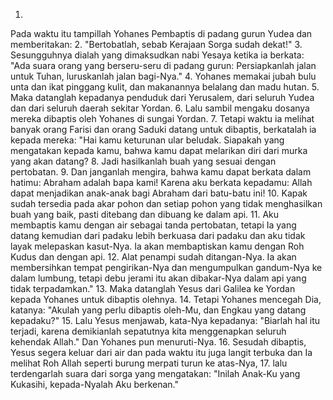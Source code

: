 1.
Pada waktu itu tampillah Yohanes Pembaptis di padang gurun Yudea dan memberitakan:
2.
"Bertobatlah, sebab Kerajaan Sorga sudah dekat!"
3.
Sesungguhnya dialah yang dimaksudkan nabi Yesaya ketika ia berkata:
"Ada suara orang yang berseru-seru di padang gurun:
Persiapkanlah jalan untuk Tuhan,
luruskanlah jalan bagi-Nya."
4.
Yohanes memakai jubah bulu unta dan ikat pinggang kulit, dan makanannya belalang dan madu hutan.
5.
Maka datanglah kepadanya penduduk dari Yerusalem, dari seluruh Yudea dan dari seluruh daerah sekitar Yordan.
6.
Lalu sambil mengaku dosanya mereka dibaptis oleh Yohanes di sungai Yordan.
7.
Tetapi waktu ia melihat banyak orang Farisi dan orang Saduki datang untuk dibaptis, berkatalah ia kepada mereka: "Hai kamu keturunan ular beludak. Siapakah yang mengatakan kepada kamu, bahwa kamu dapat melarikan diri dari murka yang akan datang?
8.
Jadi hasilkanlah buah yang sesuai dengan pertobatan.
9.
Dan janganlah mengira, bahwa kamu dapat berkata dalam hatimu: Abraham adalah bapa kami! Karena aku berkata kepadamu: Allah dapat menjadikan anak-anak bagi Abraham dari batu-batu ini!
10.
Kapak sudah tersedia pada akar pohon dan setiap pohon yang tidak menghasilkan buah yang baik, pasti ditebang dan dibuang ke dalam api.
11.
Aku membaptis kamu dengan air sebagai tanda pertobatan, tetapi Ia yang datang kemudian dari padaku lebih berkuasa dari padaku dan aku tidak layak melepaskan kasut-Nya. Ia akan membaptiskan kamu dengan Roh Kudus dan dengan api.
12.
Alat penampi sudah ditangan-Nya. Ia akan membersihkan tempat pengirikan-Nya dan mengumpulkan gandum-Nya ke dalam lumbung, tetapi debu jerami itu akan dibakar-Nya dalam api yang tidak terpadamkan."
13.
Maka datanglah Yesus dari Galilea ke Yordan kepada Yohanes untuk dibaptis olehnya.
14.
Tetapi Yohanes mencegah Dia, katanya: "Akulah yang perlu dibaptis oleh-Mu, dan Engkau yang datang kepadaku?"
15.
Lalu Yesus menjawab, kata-Nya kepadanya: "Biarlah hal itu terjadi, karena demikianlah sepatutnya kita menggenapkan seluruh kehendak Allah." Dan Yohanes pun menuruti-Nya.
16.
Sesudah dibaptis, Yesus segera keluar dari air dan pada waktu itu juga langit terbuka dan Ia melihat Roh Allah seperti burung merpati turun ke atas-Nya,
17.
lalu terdengarlah suara dari sorga yang mengatakan: "Inilah Anak-Ku yang Kukasihi, kepada-Nyalah Aku berkenan."